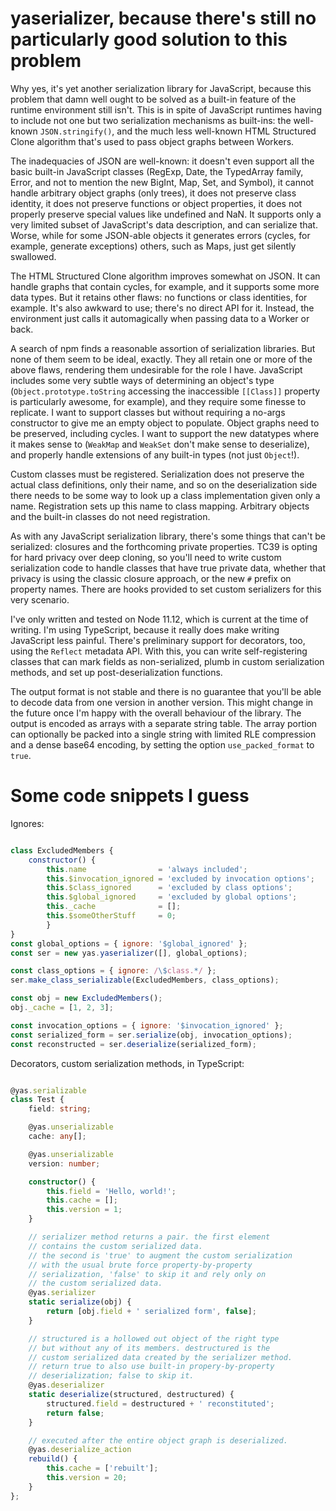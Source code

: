 # yaserializer, because there's still no particularly good solution to this problem

Why yes, it's yet another serialization library for JavaScript, because this problem that damn well ought to be solved as a built-in feature of the runtime environment still isn't. This is in spite of JavaScript runtimes having to include not one but two serialization mechanisms as built-ins: the well-known `JSON.stringify()`, and the much less well-known HTML Structured Clone algorithm that's used to pass object graphs between Workers.

The inadequacies of JSON are well-known: it doesn't even support all the basic built-in JavaScript classes (RegExp, Date, the TypedArray family, Error, and not to mention the new BigInt, Map, Set, and Symbol), it cannot handle arbitrary object graphs (only trees), it does not preserve class identity, it does not preserve functions or object properties, it does not properly preserve special values like undefined and NaN. It supports only a very limited subset of JavaScript's data description, and can serialize that. Worse, while for some JSON-able objects it generates errors (cycles, for example, generate exceptions) others, such as Maps, just get silently swallowed.

The HTML Structured Clone algorithm improves somewhat on JSON. It can handle graphs that contain cycles, for example, and it supports some more data types. But it retains other flaws: no functions or class identities, for example. It's also awkward to use; there's no direct API for it. Instead, the environment just calls it automagically when passing data to a Worker or back.

A search of npm finds a reasonable assortion of serialization libraries. But none of them seem to be ideal, exactly. They all retain one or more of the above flaws, rendering them undesirable for the role I have. JavaScript includes some very subtle ways of determining an object's type (`Object.prototype.toString` accessing the inaccessible `[[Class]]` property is particularly awesome, for example), and they require some finesse to replicate. I want to support classes but without requiring a no-args constructor to give me an empty object to populate. Object graphs need to be preserved, including cycles. I want to support the new datatypes where it makes sense to (`WeakMap` and `WeakSet` don't make sense to deserialize), and properly handle extensions of any built-in types (not just `Object`!).

Custom classes must be registered. Serialization does not preserve the actual class definitions, only their name, and so on the deserialization side there needs to be some way to look up a class implementation given only a name. Registration sets up this name to class mapping. Arbitrary objects and the built-in classes do not need registration. 

As with any JavaScript serialization library, there's some things that can't be serialized: closures and the forthcoming private properties. TC39 is opting for hard privacy over deep cloning, so you'll need to write custom serialization code to handle classes that have true private data, whether that privacy is using the classic closure approach, or the new `#` prefix on property names. There are hooks provided to set custom serializers for this very scenario.

I've only written and tested on Node 11.12, which is current at the time of writing. I'm using TypeScript, because it really does make writing JavaScript less painful. There's preliminary support for decorators, too, using the `Reflect` metadata API. With this, you can write self-registering classes that can mark fields as non-serialized, plumb in custom serialization methods, and set up post-deserialization functions.

The output format is not stable and there is no guarantee that you'll be able to decode data from one version in another version. This might change in the future once I'm happy with the overall behaviour of the library. The output is encoded as arrays with a separate string table. The array portion can optionally be packed into a single string with limited RLE compression and a dense base64 encoding, by setting the option `use_packed_format` to `true`.

# Some code snippets I guess

Ignores:

```javascript

class ExcludedMembers {
	constructor() {
		this.name                = 'always included';
		this.$invocation_ignored = 'excluded by invocation options';
		this.$class_ignored      = 'excluded by class options';
		this.$global_ignored     = 'excluded by global options';
		this._cache              = [];
		this.$someOtherStuff     = 0;
		}
}
const global_options = { ignore: '$global_ignored' };
const ser = new yas.yaserializer([], global_options);

const class_options = { ignore: /\$class.*/ };
ser.make_class_serializable(ExcludedMembers, class_options);

const obj = new ExcludedMembers();
obj._cache = [1, 2, 3];

const invocation_options = { ignore: '$invocation_ignored' };
const serialized_form = ser.serialize(obj, invocation_options);
const reconstructed = ser.deserialize(serialized_form);

```

Decorators, custom serialization methods, in TypeScript:

```typescript

@yas.serializable
class Test {
 	field: string;

 	@yas.unserializable
 	cache: any[];

 	@yas.unserializable
 	version: number;

	constructor() {
		this.field = 'Hello, world!';
		this.cache = [];
		this.version = 1;
	}

	// serializer method returns a pair. the first element 
	// contains the custom serialized data.
	// the second is 'true' to augment the custom serialization
	// with the usual brute force property-by-property
	// serialization, 'false' to skip it and rely only on 
	// the custom serialized data.
	@yas.serializer
	static serialize(obj) {
		return [obj.field + ' serialized form', false];
	}

	// structured is a hollowed out object of the right type
	// but without any of its members. destructured is the 
	// custom serialized data created by the serializer method.
	// return true to also use built-in propery-by-property
	// deserialization; false to skip it.
	@yas.deserializer
	static deserialize(structured, destructured) {
		structured.field = destructured + ' reconstituted';
		return false;
	}

	// executed after the entire object graph is deserialized. 
	@yas.deserialize_action
	rebuild() {
		this.cache = ['rebuilt'];
		this.version = 20;
	}
};

```
